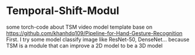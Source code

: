 # Temporal-Shift-Modul
some torch-code about TSM video model
template base on https://github.com/khanhdq109/Pipeline-for-Hand-Gesture-Recognition
First. I try some model classify image like ResNet-50, DenseNet... because TSM is a module that can improve a 2D model to be a 3D model
